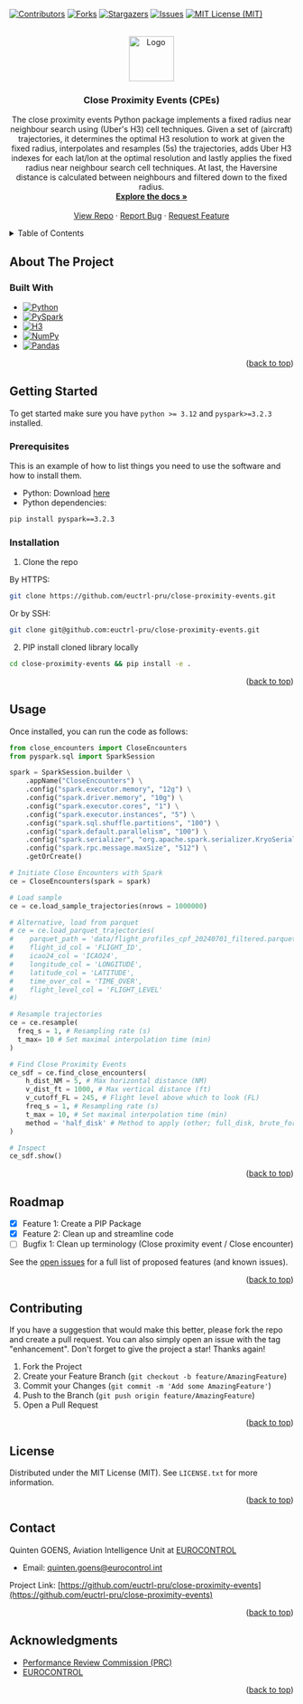 <!-- Improved compatibility of back to top link: See: https://github.com/othneildrew/Best-README-Template/pull/73 -->
<a id="readme-top"></a>
<!--
*** Thanks for checking out the Best-README-Template. If you have a suggestion
*** that would make this better, please fork the repo and create a pull request
*** or simply open an issue with the tag "enhancement".
*** Don't forget to give the project a star!
*** Thanks again! Now go create something AMAZING! :D
-->



<!-- PROJECT SHIELDS -->
<!--
*** I'm using markdown "reference style" links for readability.
*** Reference links are enclosed in brackets [ ] instead of parentheses ( ).
*** See the bottom of this document for the declaration of the reference variables
*** for contributors-url, forks-url, etc. This is an optional, concise syntax you may use.
*** https://www.markdownguide.org/basic-syntax/#reference-style-links
-->
[![Contributors][contributors-shield]][contributors-url]
[![Forks][forks-shield]][forks-url]
[![Stargazers][stars-shield]][stars-url]
[![Issues][issues-shield]][issues-url]
[![MIT License (MIT)][license-shield]][license-url]



<!-- PROJECT LOGO -->
<br />
<div align="center">
  <a href="https://github.com/euctrl-pru/close-proximity-events">
    <img src="https://upload.wikimedia.org/wikipedia/commons/b/b2/Eurocontrol_logo_2010.svg" alt="Logo" width="80" height="80">
  </a>

<h3 align="center">Close Proximity Events (CPEs)</h3>

  <p align="center">
The close proximity events Python package implements a fixed radius near neighbour search using (Uber's H3) cell techniques. Given a set of (aircraft) trajectories, it determines the optimal H3 resolution to work at given the fixed radius, interpolates and resamples (5s) the trajectories, adds Uber H3 indexes for each lat/lon at the optimal resolution and lastly applies the fixed radius near neighbour search cell techniques. At last, the Haversine distance is calculated between neighbours and filtered down to the fixed radius. 
    <br />
    <a href="https://github.com/euctrl-pru/close-proximity-events"><strong>Explore the docs »</strong></a>
    <br />
    <br />
    <a href="https://github.com/euctrl-pru/close-proximity-events">View Repo</a>
    &middot;
    <a href="https://github.com/euctrl-pru/close-proximity-events/issues/new?labels=bug&template=bug-report---.md">Report Bug</a>
    &middot;
    <a href="https://github.com/euctrl-pru/close-proximity-events/issues/new?labels=enhancement&template=feature-request---.md">Request Feature</a>
  </p>
</div>



<!-- TABLE OF CONTENTS -->
<details>
  <summary>Table of Contents</summary>
  <ol>
    <li>
      <a href="#about-the-project">About The Project</a>
      <ul>
        <li><a href="#built-with">Built With</a></li>
      </ul>
    </li>
    <li>
      <a href="#getting-started">Getting Started</a>
      <ul>
        <li><a href="#prerequisites">Prerequisites</a></li>
        <li><a href="#installation">Installation</a></li>
      </ul>
    </li>
    <li><a href="#usage">Usage</a></li>
    <li><a href="#roadmap">Roadmap</a></li>
    <li><a href="#contributing">Contributing</a></li>
    <li><a href="#license">License</a></li>
    <li><a href="#contact">Contact</a></li>
    <li><a href="#acknowledgments">Acknowledgments</a></li>
  </ol>
</details>



<!-- ABOUT THE PROJECT -->
## About The Project

<!--[![Product Name Screen Shot][product-screenshot]](https://example.com)-->

### Built With

* [![Python][Python.org]][Python-url]
* [![PySpark][PySpark-logo]][PySpark-url]
* [![H3][H3-logo]][H3-url]
* [![NumPy][NumPy-logo]][NumPy-url]
* [![Pandas][Pandas-logo]][Pandas-url]

<!-- Badge Image References -->
[Python.org]: https://img.shields.io/badge/Python-3776AB?style=for-the-badge&logo=python&logoColor=white
[PySpark-logo]: https://img.shields.io/badge/PySpark-E25A1C?style=for-the-badge&logo=apachespark&logoColor=white
[H3-logo]: https://img.shields.io/badge/H3-0066CC?style=for-the-badge&logo=hexo&logoColor=white
[NumPy-logo]: https://img.shields.io/badge/NumPy-013243?style=for-the-badge&logo=numpy&logoColor=white
[Pandas-logo]: https://img.shields.io/badge/Pandas-150458?style=for-the-badge&logo=pandas&logoColor=white

<!-- Badge URL References -->
[Python-url]: https://www.python.org/
[PySpark-url]: https://spark.apache.org/docs/latest/api/python/
[H3-url]: https://github.com/uber/h3-py
[NumPy-url]: https://numpy.org/
[Pandas-url]: https://pandas.pydata.org/


<p align="right">(<a href="#readme-top">back to top</a>)</p>

<!-- GETTING STARTED -->
## Getting Started

To get started make sure you have `python >= 3.12` and `pyspark>=3.2.3` installed.  

### Prerequisites

This is an example of how to list things you need to use the software and how to install them.
* Python: Download [here](https://www.python.org/downloads/)
* Python dependencies:
  
```sh
pip install pyspark==3.2.3 
```

### Installation

1. Clone the repo

By HTTPS:
```sh
git clone https://github.com/euctrl-pru/close-proximity-events.git
```
Or by SSH:
```sh
git clone git@github.com:euctrl-pru/close-proximity-events.git 
```

2. PIP install cloned library locally
```sh
cd close-proximity-events && pip install -e .
```

<p align="right">(<a href="#readme-top">back to top</a>)</p>



<!-- USAGE EXAMPLES -->
## Usage

Once installed, you can run the code as follows: 

```python
from close_encounters import CloseEncounters
from pyspark.sql import SparkSession

spark = SparkSession.builder \
    .appName("CloseEncounters") \
    .config("spark.executor.memory", "12g") \
    .config("spark.driver.memory", "10g") \
    .config("spark.executor.cores", "1") \
    .config("spark.executor.instances", "5") \
    .config("spark.sql.shuffle.partitions", "100") \
    .config("spark.default.parallelism", "100") \
    .config("spark.serializer", "org.apache.spark.serializer.KryoSerializer") \
    .config("spark.rpc.message.maxSize", "512") \
    .getOrCreate()

# Initiate Close Encounters with Spark
ce = CloseEncounters(spark = spark)

# Load sample
ce = ce.load_sample_trajectories(nrows = 1000000)

# Alternative, load from parquet
# ce = ce.load_parquet_trajectories(
#    parquet_path = 'data/flight_profiles_cpf_20240701_filtered.parquet',
#    flight_id_col = 'FLIGHT_ID', 
#    icao24_col = 'ICAO24',
#    longitude_col = 'LONGITUDE',
#    latitude_col = 'LATITUDE',
#    time_over_col = 'TIME_OVER',
#    flight_level_col = 'FLIGHT_LEVEL'
#)

# Resample trajectories
ce = ce.resample(
  freq_s = 1, # Resampling rate (s)
  t_max= 10 # Set maximal interpolation time (min)
)

# Find Close Proximity Events
ce_sdf = ce.find_close_encounters(
    h_dist_NM = 5, # Max horizontal distance (NM)
    v_dist_ft = 1000, # Max vertical distance (ft)
    v_cutoff_FL = 245, # Flight level above which to look (FL) 
    freq_s = 1, # Resampling rate (s)
    t_max = 10, # Set maximal interpolation time (min)
    method = 'half_disk' # Method to apply (other; full_disk, brute_force)
)

# Inspect
ce_sdf.show()

```

<p align="right">(<a href="#readme-top">back to top</a>)</p>

<!-- ROADMAP -->
## Roadmap

- [x] Feature 1: Create a PIP Package
- [x] Feature 2: Clean up and streamline code
- [ ] Bugfix 1: Clean up terminology (Close proximity event / Close encounter)

See the [open issues](https://github.com/euctrl-pru/close-proximity-events/issues) for a full list of proposed features (and known issues).

<p align="right">(<a href="#readme-top">back to top</a>)</p>

<!-- CONTRIBUTING -->
## Contributing

If you have a suggestion that would make this better, please fork the repo and create a pull request. You can also simply open an issue with the tag "enhancement".
Don't forget to give the project a star! Thanks again!

1. Fork the Project
2. Create your Feature Branch (`git checkout -b feature/AmazingFeature`)
3. Commit your Changes (`git commit -m 'Add some AmazingFeature'`)
4. Push to the Branch (`git push origin feature/AmazingFeature`)
5. Open a Pull Request

<p align="right">(<a href="#readme-top">back to top</a>)</p>

<!-- LICENSE -->
## License

Distributed under the MIT License (MIT). See `LICENSE.txt` for more information.

<p align="right">(<a href="#readme-top">back to top</a>)</p>

<!-- CONTACT -->
## Contact

Quinten GOENS, Aviation Intelligence Unit at [EUROCONTROL](https://www.eurocontrol.int) 
* Email: [quinten.goens@eurocontrol.int](mailto:quinten.goens@eurocontrol.int) 

Project Link: [https://github.com/euctrl-pru/close-proximity-events](https://github.com/euctrl-pru/close-proximity-events)

<p align="right">(<a href="#readme-top">back to top</a>)</p>

<!-- ACKNOWLEDGMENTS -->
## Acknowledgments

* [Performance Review Commission (PRC)](https://www.eurocontrol.int/air-navigation-services-performance-review)
* [EUROCONTROL](https://www.eurocontrol.int)

<p align="right">(<a href="#readme-top">back to top</a>)</p>

<!-- MARKDOWN LINKS & IMAGES -->
<!-- https://www.markdownguide.org/basic-syntax/#reference-style-links -->
[contributors-shield]: https://img.shields.io/github/contributors/euctrl-pru/close-proximity-events.svg?style=for-the-badge
[contributors-url]: https://github.com/euctrl-pru/close-proximity-events/graphs/contributors
[forks-shield]: https://img.shields.io/github/forks/euctrl-pru/close-proximity-events.svg?style=for-the-badge
[forks-url]: https://github.com/euctrl-pru/close-proximity-events/network/members
[stars-shield]: https://img.shields.io/github/stars/euctrl-pru/close-proximity-events.svg?style=for-the-badge
[stars-url]: https://github.com/euctrl-pru/close-proximity-events/stargazers
[issues-shield]: https://img.shields.io/github/issues/euctrl-pru/close-proximity-events.svg?style=for-the-badge
[issues-url]: https://github.com/euctrl-pru/close-proximity-events/issues
[license-shield]: https://img.shields.io/github/license/euctrl-pru/close-proximity-events.svg?style=for-the-badge
[license-url]: https://github.com/euctrl-pru/close-proximity-events/blob/master/LICENSE.txt
[linkedin-shield]: https://img.shields.io/badge/-LinkedIn-black.svg?style=for-the-badge&logo=linkedin&colorB=555
[linkedin-url]: https://linkedin.com/in/quinten-goens
[product-screenshot]: images/screenshot.png
[Next.js]: https://img.shields.io/badge/next.js-000000?style=for-the-badge&logo=nextdotjs&logoColor=white
[Next-url]: https://nextjs.org/
[React.js]: https://img.shields.io/badge/React-20232A?style=for-the-badge&logo=react&logoColor=61DAFB
[React-url]: https://reactjs.org/
[Vue.js]: https://img.shields.io/badge/Vue.js-35495E?style=for-the-badge&logo=vuedotjs&logoColor=4FC08D
[Vue-url]: https://vuejs.org/
[Angular.io]: https://img.shields.io/badge/Angular-DD0031?style=for-the-badge&logo=angular&logoColor=white
[Angular-url]: https://angular.io/
[Svelte.dev]: https://img.shields.io/badge/Svelte-4A4A55?style=for-the-badge&logo=svelte&logoColor=FF3E00
[Svelte-url]: https://svelte.dev/
[Laravel.com]: https://img.shields.io/badge/Laravel-FF2D20?style=for-the-badge&logo=laravel&logoColor=white
[Laravel-url]: https://laravel.com
[Bootstrap.com]: https://img.shields.io/badge/Bootstrap-563D7C?style=for-the-badge&logo=bootstrap&logoColor=white
[Bootstrap-url]: https://getbootstrap.com
[JQuery.com]: https://img.shields.io/badge/jQuery-0769AD?style=for-the-badge&logo=jquery&logoColor=white
[JQuery-url]: https://jquery.com 
